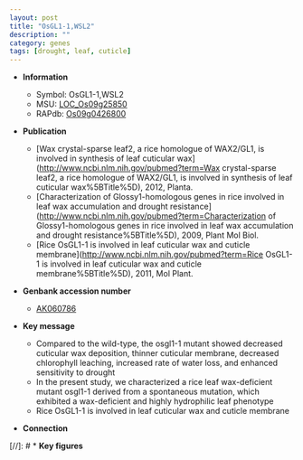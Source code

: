 ```yaml
---
layout: post
title: "OsGL1-1,WSL2"
description: ""
category: genes
tags: [drought, leaf, cuticle]
---
```


* **Information**  
    + Symbol: OsGL1-1,WSL2  
    + MSU: [LOC_Os09g25850](http://rice.plantbiology.msu.edu/cgi-bin/ORF_infopage.cgi?orf=LOC_Os09g25850)  
    + RAPdb: [Os09g0426800](http://rapdb.dna.affrc.go.jp/viewer/gbrowse_details/irgsp1?name=Os09g0426800)  

* **Publication**  
    + [Wax crystal-sparse leaf2, a rice homologue of WAX2/GL1, is involved in synthesis of leaf cuticular wax](http://www.ncbi.nlm.nih.gov/pubmed?term=Wax crystal-sparse leaf2, a rice homologue of WAX2/GL1, is involved in synthesis of leaf cuticular wax%5BTitle%5D), 2012, Planta.
    + [Characterization of Glossy1-homologous genes in rice involved in leaf wax accumulation and drought resistance](http://www.ncbi.nlm.nih.gov/pubmed?term=Characterization of Glossy1-homologous genes in rice involved in leaf wax accumulation and drought resistance%5BTitle%5D), 2009, Plant Mol Biol.
    + [Rice OsGL1-1 is involved in leaf cuticular wax and cuticle membrane](http://www.ncbi.nlm.nih.gov/pubmed?term=Rice OsGL1-1 is involved in leaf cuticular wax and cuticle membrane%5BTitle%5D), 2011, Mol Plant.

* **Genbank accession number**  
    + [AK060786](http://www.ncbi.nlm.nih.gov/nuccore/AK060786)

* **Key message**  
    + Compared to the wild-type, the osgl1-1 mutant showed decreased cuticular wax deposition, thinner cuticular membrane, decreased chlorophyll leaching, increased rate of water loss, and enhanced sensitivity to drought
    + In the present study, we characterized a rice leaf wax-deficient mutant osgl1-1 derived from a spontaneous mutation, which exhibited a wax-deficient and highly hydrophilic leaf phenotype
    + Rice OsGL1-1 is involved in leaf cuticular wax and cuticle membrane

* **Connection**  

[//]: # * **Key figures**  


